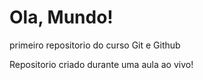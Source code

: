 # Ola, Mundo!
 primeiro repositorio do curso Git e Github

Repositorio criado durante uma aula ao vivo!
